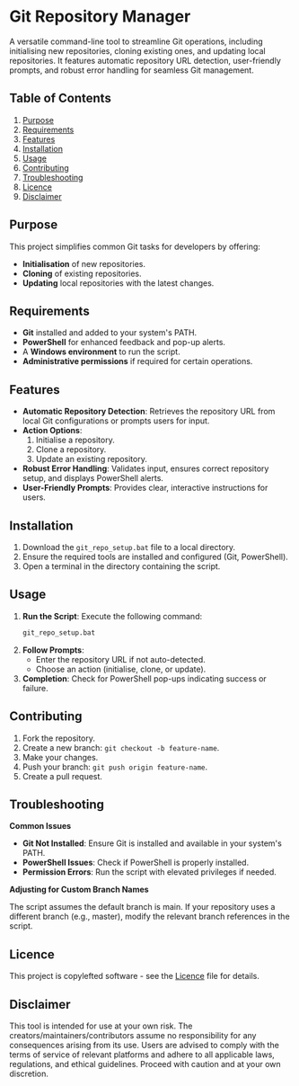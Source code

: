 # Git Repository Manager
A versatile command-line tool to streamline Git operations, including initialising new repositories, cloning existing ones, and updating local repositories. It features automatic repository URL detection, user-friendly prompts, and robust error handling for seamless Git management.

## Table of Contents  
1. [Purpose](#purpose)  
2. [Requirements](#requirements)  
3. [Features](#features)  
4. [Installation](#installation)  
5. [Usage](#usage)  
6. [Contributing](#contributing)  
7. [Troubleshooting](#troubleshooting)  
8. [Licence](#licence)  
19. [Disclaimer](#disclaimer) 

## Purpose  
This project simplifies common Git tasks for developers by offering:  
- **Initialisation** of new repositories.  
- **Cloning** of existing repositories.  
- **Updating** local repositories with the latest changes.  

## Requirements  
- **Git** installed and added to your system's PATH.  
- **PowerShell** for enhanced feedback and pop-up alerts.  
- A **Windows environment** to run the script.  
- **Administrative permissions** if required for certain operations.  

## Features  
- **Automatic Repository Detection**: Retrieves the repository URL from local Git configurations or prompts users for input.  
- **Action Options**:  
  1. Initialise a repository.  
  2. Clone a repository.  
  3. Update an existing repository.  
- **Robust Error Handling**: Validates input, ensures correct repository setup, and displays PowerShell alerts.  
- **User-Friendly Prompts**: Provides clear, interactive instructions for users. 

## Installation  
1. Download the `git_repo_setup.bat` file to a local directory.  
2. Ensure the required tools are installed and configured (Git, PowerShell).  
3. Open a terminal in the directory containing the script.

## Usage  
1. **Run the Script**: Execute the following command:  
   ```bash  
   git_repo_setup.bat
   ```
3. **Follow Prompts**:
    - Enter the repository URL if not auto-detected.
    - Choose an action (initialise, clone, or update).
4. **Completion**: Check for PowerShell pop-ups indicating success or failure.

## Contributing
1. Fork the repository.
2. Create a new branch: `git checkout -b feature-name`.
3. Make your changes.
4. Push your branch: `git push origin feature-name`.
5. Create a pull request.

## Troubleshooting
**Common Issues**
- **Git Not Installed**: Ensure Git is installed and available in your system's PATH.
- **PowerShell Issues**: Check if PowerShell is properly installed.
- **Permission Errors**: Run the script with elevated privileges if needed.
  
**Adjusting for Custom Branch Names**

The script assumes the default branch is main. If your repository uses a different branch (e.g., master), modify the relevant branch references in the script.

## Licence
This project is copylefted software - see the [Licence](https://github.com/ReeceKrisnata/Git-Repository-Manager/tree/main?tab=License-1-ov-file) file for details.

## Disclaimer
This tool is intended for use at your own risk. The creators/maintainers/contributors assume no responsibility for any consequences arising from its use. Users are advised to comply with the terms of service of relevant platforms and adhere to all applicable laws, regulations, and ethical guidelines. Proceed with caution and at your own discretion.
